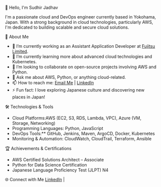 👋 Hello, I'm Sudhir Jadhav

I'm a passionate cloud and DevOps engineer currently based in Yokohama, Japan. With a strong background in cloud technologies, particularly AWS, I'm dedicated to building scalable and secure cloud solutions.

🚀 About Me
- 🔭 I’m currently working as an Assistant Application Developer at [Fujitsu Limited](https://www.fujitsu.com/).
- 🌱 I’m currently learning more about advanced cloud technologies and Kubernetes.
- 🤝 I’m looking to collaborate on open-source projects involving AWS and Python.
- 💬 Ask me about AWS, Python, or anything cloud-related.
- 📫 How to reach me: [Email Me](sudhirjadhav6694@gmail.com) | [LinkedIn](https://www.linkedin.com/in/sudhir-jadhav-スディルジャダブ-8ab41b244)
- ⚡ Fun fact: I love exploring Japanese culture and discovering new places in Japan!

🛠️ Technologies & Tools
- Cloud Platforms:AWS (EC2, S3, RDS, Lambda, VPC), Azure (VM, Storage, Networking)
- Programming Languages: Python, JavaScript
- DevOps Tools:** GitHub, Jenkins, Maven, ArgoCD, Docker, Kubernetes
- Monitoring & Automation: CloudWatch, CloudTrail, Terraform, Ansible

🏆 Achievements & Certifications
- AWS Certified Solutions Architect – Associate
- Python for Data Science Certification
- Japanese Language Proficiency Test (JLPT) N4


🌐 Connect with Me
[LinkedIn](https://linkedin.com/in/sudhir-jadhav-スディルジャダブ-8ab41b244) |
